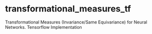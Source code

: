 # transformational_measures_tf
Transformational Measures (Invariance/Same Equivariance) for Neural Networks. Tensorflow Implementation
